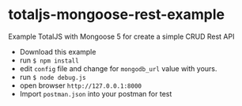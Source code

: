 # totaljs-mongoose-rest-example
Example TotalJS with Mongoose 5 for create a simple CRUD Rest API

- Download this example
- run `$ npm install`
- edit `config` file and change for `mongodb_url` value with yours.
- run `$ node debug.js`
- open browser `http://127.0.0.1:8000`
- Import `postman.json` into your postman for test